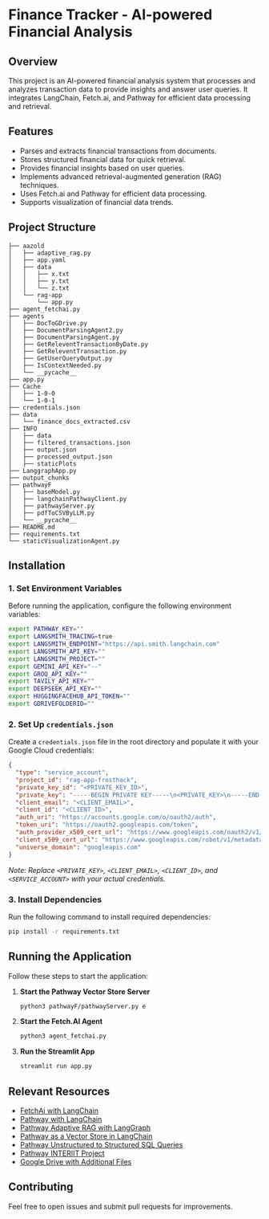 # Finance Tracker - AI-powered Financial Analysis

## Overview
This project is an AI-powered financial analysis system that processes and analyzes transaction data to provide insights and answer user queries. It integrates LangChain, Fetch.ai, and Pathway for efficient data processing and retrieval.

## Features
- Parses and extracts financial transactions from documents.
- Stores structured financial data for quick retrieval.
- Provides financial insights based on user queries.
- Implements advanced retrieval-augmented generation (RAG) techniques.
- Uses Fetch.ai and Pathway for efficient data processing.
- Supports visualization of financial data trends.

## Project Structure
```
├── aazold
│   ├── adaptive_rag.py
│   ├── app.yaml
│   ├── data
│   │   ├── x.txt
│   │   ├── y.txt
│   │   └── z.txt
│   └── rag-app
│       └── app.py
├── agent_fetchai.py
├── agents
│   ├── DocToGDrive.py
│   ├── DocumentParsingAgent2.py
│   ├── DocumentParsingAgent.py
│   ├── GetReleventTransactionByDate.py
│   ├── GetReleventTransaction.py
│   ├── GetUserQueryOutput.py
│   ├── IsContextNeeded.py
│   └── __pycache__
├── app.py
├── Cache
│   ├── 1-0-0
│   └── 1-0-1
├── credentials.json
├── data
│   └── finance_docs_extracted.csv
├── INFO
│   ├── data
│   ├── filtered_transactions.json
│   ├── output.json
│   ├── processed_output.json
│   ├── staticPlots
├── LanggraphApp.py
├── output_chunks
├── pathwayF
│   ├── baseModel.py
│   ├── langchainPathwayClient.py
│   ├── pathwayServer.py
│   ├── pdfToCSVByLLM.py
│   └── __pycache__
├── README.md
├── requirements.txt
└── staticVisualizationAgent.py
```

## Installation

### 1. Set Environment Variables
Before running the application, configure the following environment variables:
```bash
export PATHWAY_KEY=""
export LANGSMITH_TRACING=true
export LANGSMITH_ENDPOINT="https://api.smith.langchain.com"
export LANGSMITH_API_KEY=""
export LANGSMITH_PROJECT=""
export GEMINI_API_KEY="--"
export GROQ_API_KEY=""
export TAVILY_API_KEY=""
export DEEPSEEK_API_KEY=""
export HUGGINGFACEHUB_API_TOKEN=""
export GDRIVEFOLDERID=""
```

### 2. Set Up `credentials.json`
Create a `credentials.json` file in the root directory and populate it with your Google Cloud credentials:
```json
{
  "type": "service_account",
  "project_id": "rag-app-frosthack",
  "private_key_id": "<PRIVATE_KEY_ID>",
  "private_key": "-----BEGIN PRIVATE KEY-----\n<PRIVATE_KEY>\n-----END PRIVATE KEY-----\n",
  "client_email": "<CLIENT_EMAIL>",
  "client_id": "<CLIENT_ID>",
  "auth_uri": "https://accounts.google.com/o/oauth2/auth",
  "token_uri": "https://oauth2.googleapis.com/token",
  "auth_provider_x509_cert_url": "https://www.googleapis.com/oauth2/v1/certs",
  "client_x509_cert_url": "https://www.googleapis.com/robot/v1/metadata/x509/<SERVICE_ACCOUNT>.iam.gserviceaccount.com",
  "universe_domain": "googleapis.com"
}
```
_Note: Replace `<PRIVATE_KEY>`, `<CLIENT_EMAIL>`, `<CLIENT_ID>`, and `<SERVICE_ACCOUNT>` with your actual credentials._

### 3. Install Dependencies
Run the following command to install required dependencies:
```bash
pip install -r requirements.txt
```

## Running the Application
Follow these steps to start the application:

1. **Start the Pathway Vector Store Server**
   ```bash
   python3 pathwayF/pathwayServer.py e
   ```

2. **Start the Fetch.AI Agent**
   ```bash
   python3 agent_fetchai.py
   ```

3. **Run the Streamlit App**
   ```bash
   streamlit run app.py
   ```


## Relevant Resources
- [FetchAi with LangChain](https://fetch.ai/docs/examples/rag/langchain-rag)
- [Pathway with LangChain](https://pathway.com/blog/langchain-integration)
- [Pathway Adaptive RAG with LangGraph](https://github.com/pathwaycom/llm-app/blob/main/cookbooks/self-rag-agents/pathway_langgraph_agentic_rag.ipynb)
- [Pathway as a Vector Store in LangChain](https://python.langchain.com/docs/integrations/vectorstores/pathway/)
- [Pathway Unstructured to Structured SQL Queries](https://github.com/pathwaycom/llm-app/tree/main/examples/pipelines/unstructured_to_sql_on_the_fly)
- [Pathway INTERIIT Project](https://github.com/Stormbreakerr20/Pathway_InterIIT_13.0/tree/master/code/Rag_application)
- [Google Drive with Additional Files](https://drive.google.com/drive/folders/14cPcPF19g3LPGojMTRhoNCFTAx8sTV0a)

## Contributing
Feel free to open issues and submit pull requests for improvements.
